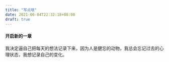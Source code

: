 ```yaml
---
title: "写点啥"
date: 2021-06-04T22:32:18+08:00
draft: true
---
```

#### 开启新的一章

我决定逼自己把每天的想法记录下来，因为人是健忘的动物，我总会忘记过去的心理状态，我想记录自己的变化。
